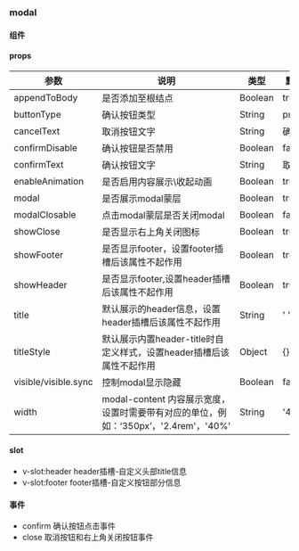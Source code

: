 ### modal

#### 组件
<zh-modal></zh-modal>

#### props 

 参数  | 说明 | 类型 | 默认值 | 版本 
 ---- | ---- | ---- | ---- | ---- 
 appendToBody | 是否添加至根结点 | Boolean | true | 1.0.0
 buttonType | 确认按钮类型 | String | primary | 1.0.0
 cancelText | 取消按钮文字 | String | 确认 | 1.0.0
 confirmDisable | 确认按钮是否禁用 | Boolean | false | 1.0.0
 confirmText | 确认按钮文字 | String | 取消 | 1.0.0
 enableAnimation | 是否启用内容展示\收起动画 | Boolean | true | 1.0.0
 modal | 是否展示modal蒙层 | Boolean | true | 1.0.0
 modalClosable | 点击modal蒙层是否关闭modal | Boolean | false | 1.0.0
 showClose | 是否显示右上角关闭图标 | Boolean | true | 1.0.0
 showFooter | 是否显示footer，设置footer插槽后该属性不起作用 | Boolean | true | 1.0.0
 showHeader | 是否显示footer,设置header插槽后该属性不起作用 | Boolean | true | 1.0.0
 title | 默认展示的header信息，设置header插槽后该属性不起作用 | String | ' ' | 1.0.0
 titleStyle | 默认展示内置header-title时自定义样式，设置header插槽后该属性不起作用 | Object | {} | 1.0.0
 visible/visible.sync | 控制modal显示隐藏 | Boolean | false | 1.0.0
 width | modal-content 内容展示宽度，设置时需要带有对应的单位，例如：‘350px’，'2.4rem'，'40%' | String | '40%' | 1.0.0

#### slot 

  - v-slot:header header插槽-自定义头部title信息
  - v-slot:footer footer插槽-自定义按钮部分信息

#### 事件

  - confirm 确认按钮点击事件 
  - close 取消按钮和右上角关闭按钮事件